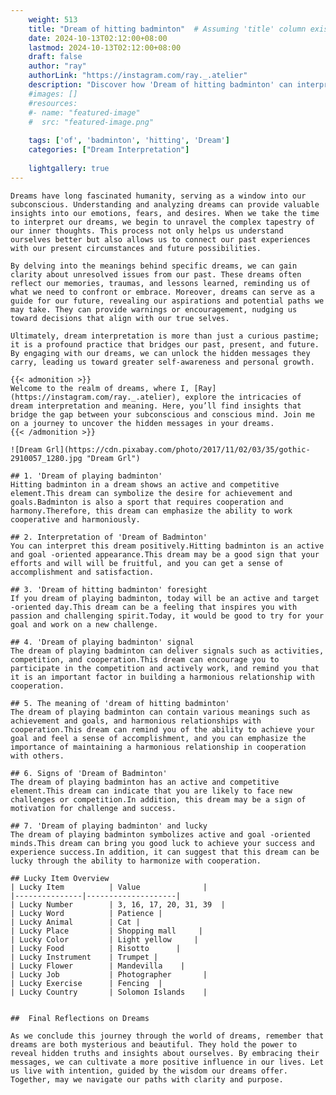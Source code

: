 ```yaml
---
    weight: 513
    title: "Dream of hitting badminton"  # Assuming 'title' column exists
    date: 2024-10-13T02:12:00+08:00
    lastmod: 2024-10-13T02:12:00+08:00
    draft: false
    author: "ray"
    authorLink: "https://instagram.com/ray._.atelier"
    description: "Discover how 'Dream of hitting badminton' can interpret your future and uncover its significant meanings in your life."
    #images: []
    #resources:
    #- name: "featured-image"
    #  src: "featured-image.png"
    
    tags: ['of', 'badminton', 'hitting', 'Dream']
    categories: ["Dream Interpretation"]
    
    lightgallery: true
---
```

    
    Dreams have long fascinated humanity, serving as a window into our subconscious. Understanding and analyzing dreams can provide valuable insights into our emotions, fears, and desires. When we take the time to interpret our dreams, we begin to unravel the complex tapestry of our inner thoughts. This process not only helps us understand ourselves better but also allows us to connect our past experiences with our present circumstances and future possibilities.
    
    By delving into the meanings behind specific dreams, we can gain clarity about unresolved issues from our past. These dreams often reflect our memories, traumas, and lessons learned, reminding us of what we need to confront or embrace. Moreover, dreams can serve as a guide for our future, revealing our aspirations and potential paths we may take. They can provide warnings or encouragement, nudging us toward decisions that align with our true selves.
    
    Ultimately, dream interpretation is more than just a curious pastime; it is a profound practice that bridges our past, present, and future. By engaging with our dreams, we can unlock the hidden messages they carry, leading us toward greater self-awareness and personal growth.
    
    {{< admonition >}}
    Welcome to the realm of dreams, where I, [Ray](https://instagram.com/ray._.atelier), explore the intricacies of dream interpretation and meaning. Here, you’ll find insights that bridge the gap between your subconscious and conscious mind. Join me on a journey to uncover the hidden messages in your dreams.
    {{< /admonition >}}
    
    ![Dream Grl](https://cdn.pixabay.com/photo/2017/11/02/03/35/gothic-2910057_1280.jpg "Dream Grl")
    
    ## 1. 'Dream of playing badminton'
    Hitting badminton in a dream shows an active and competitive element.This dream can symbolize the desire for achievement and goals.Badminton is also a sport that requires cooperation and harmony.Therefore, this dream can emphasize the ability to work cooperative and harmoniously.
    
    ## 2. Interpretation of 'Dream of Badminton'
    You can interpret this dream positively.Hitting badminton is an active and goal -oriented appearance.This dream may be a good sign that your efforts and will will be fruitful, and you can get a sense of accomplishment and satisfaction.
    
    ## 3. 'Dream of hitting badminton' foresight
    If you dream of playing badminton, today will be an active and target -oriented day.This dream can be a feeling that inspires you with passion and challenging spirit.Today, it would be good to try for your goal and work on a new challenge.
    
    ## 4. 'Dream of playing badminton' signal
    The dream of playing badminton can deliver signals such as activities, competition, and cooperation.This dream can encourage you to participate in the competition and actively work, and remind you that it is an important factor in building a harmonious relationship with cooperation.
    
    ## 5. The meaning of 'dream of hitting badminton'
    The dream of playing badminton can contain various meanings such as achievement and goals, and harmonious relationships with cooperation.This dream can remind you of the ability to achieve your goal and feel a sense of accomplishment, and you can emphasize the importance of maintaining a harmonious relationship in cooperation with others.
    
    ## 6. Signs of 'Dream of Badminton'
    The dream of playing badminton has an active and competitive element.This dream can indicate that you are likely to face new challenges or competition.In addition, this dream may be a sign of motivation for challenge and success.
    
    ## 7. 'Dream of playing badminton' and lucky
    The dream of playing badminton symbolizes active and goal -oriented minds.This dream can bring you good luck to achieve your success and experience success.In addition, it can suggest that this dream can be lucky through the ability to harmonize with cooperation.
    
    ## Lucky Item Overview
    | Lucky Item          | Value              |
    |---------------|--------------------|
    | Lucky Number        | 3, 16, 17, 20, 31, 39  |
    | Lucky Word          | Patience |
    | Lucky Animal        | Cat |
    | Lucky Place         | Shopping mall     |
    | Lucky Color         | Light yellow     |
    | Lucky Food          | Risotto      |
    | Lucky Instrument    | Trumpet |
    | Lucky Flower        | Mandevilla    |
    | Lucky Job           | Photographer       |
    | Lucky Exercise      | Fencing  |
    | Lucky Country       | Solomon Islands    |
    
    
    ##  Final Reflections on Dreams
    
    As we conclude this journey through the world of dreams, remember that dreams are both mysterious and beautiful. They hold the power to reveal hidden truths and insights about ourselves. By embracing their messages, we can cultivate a more positive influence in our lives. Let us live with intention, guided by the wisdom our dreams offer. Together, may we navigate our paths with clarity and purpose.
    